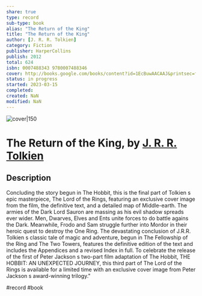 ```yaml
---
share: true
type: record
sub-type: book
alias: "The Return of the King"
title: "The Return of the King"
author: [J. R. R. Tolkien]
category: Fiction
publisher: HarperCollins
publish: 2012
total: 624
isbn: 0007488343 9780007488346
cover: http://books.google.com/books/content?id=1EcBuwAACAAJ&printsec=frontcover&img=1&zoom=1&source=gbs_api
status: in progress
started: 2023-03-15
completed:
created: NaN 
modified: NaN
---
```


![cover|150](http://books.google.com/books/content?id=1EcBuwAACAAJ&printsec=frontcover&img=1&zoom=1&source=gbs_api)

# The Return of the King, by [J. R. R. Tolkien](J.%20R.%20R.%20Tolkien.md)

## Description
Concluding the story begun in The Hobbit, this is the final part of Tolkien s epic masterpiece, The Lord of the Rings, featuring an exclusive cover image from the film, the definitive text, and a detailed map of Middle-earth. The armies of the Dark Lord Sauron are massing as his evil shadow spreads ever wider. Men, Dwarves, Elves and Ents unite forces to do battle agains the Dark. Meanwhile, Frodo and Sam struggle further into Mordor in their heroic quest to destroy the One Ring. The devastating conclusion of J.R.R. Tolkien s classic tale of magic and adventure, begun in The Fellowship of the Ring and The Two Towers, features the definitive edition of the text and includes the Appendices and a revised Index in full. To celebrate the release of the first of Peter Jackson s two-part film adaptation of The Hobbit, THE HOBBIT: AN UNEXPECTED JOURNEY, this third part of The Lord of the Rings is available for a limited time with an exclusive cover image from Peter Jackson s award-winning trilogy."

#record #book